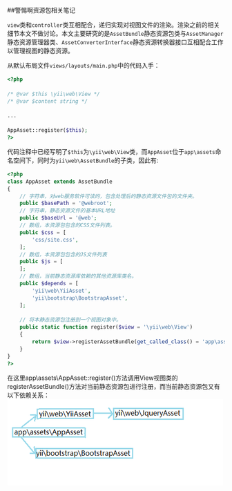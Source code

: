 ##警惕啊资源包相关笔记

`view`类和`controller`类互相配合，递归实现对视图文件的渲染。渲染之前的相关细节本文不做讨论。本文主要研究的是`AssetBundle`静态资源包类与`AssetManager`静态资源管理器类、`AssetConverterInterface`静态资源转换器接口互相配合工作以管理视图的静态资源。

从默认布局文件`views/layouts/main.php`中的代码入手：
```php
<?php

/* @var $this \yii\web\View */
/* @var $content string */

...

AppAsset::register($this);
?>
```

代码注释中已经写明了`$this`为`\yii\web\View`类，而`AppAsset`位于`app\assets`命名空间下，同时为`yii\web\AssetBundle`的子类，因此有:
```php
<?php
class AppAsset extends AssetBundle
{
    // 字符串，对web服务软件可读的，包含处理后的静态资源文件包的文件夹。
    public $basePath = '@webroot';
    // 字符串，静态资源文件的基本URL地址
    public $baseUrl = '@web';
    // 数组，本资源包包含的CSS文件列表。
    public $css = [
        'css/site.css',
    ];
    // 数组，本资源包包含的JS文件列表
    public $js = [
    ];
    // 数组，当前静态资源库依赖的其他资源库类名。
    public $depends = [
        'yii\web\YiiAsset',
        'yii\bootstrap\BootstrapAsset',
    ];

    // 将本静态资源包注册到一个视图对象中。
    public static function register($view = '\yii\web\View')
    {
        return $view->registerAssetBundle(get_called_class() = 'app\assets\AppAsset');
    }
}
?>
```

在这里app\assets\AppAsset::register()方法调用View视图类的registerAssetBundle()方法对当前静态资源包进行注册，而当前静态资源包又有以下依赖关系：
![asset-relation.png](./asset-relation.png)